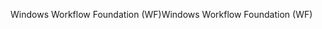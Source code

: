 <span data-ttu-id="5a3c0-101">Windows Workflow Foundation (WF)</span><span class="sxs-lookup"><span data-stu-id="5a3c0-101">Windows Workflow Foundation (WF)</span></span>